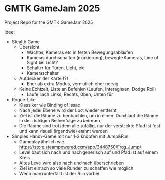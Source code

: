 # GMTK GameJam 2025

Project Repo for the GMTK GameJam 2025

Idee:
* Stealth Game
  * Übersicht
    * Wächter, Kameras etc in festen Bewegungsabläufen
    * Kameras durchschalten (markierung), bewegte Kameras, Line of Sight bei Licht?
    * Schalter für Türen, Licht, etc
    * Kameraschalter
  * Aufdecken der Karte (?)
    * Eher als extra Modus, vermutlich eher nervig
  * Keine Echtzeit, Liste an Befehlen (Laufen, Interagieren, Dodge Roll)
    * Laufe nach Links, Rechts, Oben, Unten für 
* Rogue-Like
  * Klassiker wie Binding of Issac
  * Nach jeder Ebene wird der Loot wieder entfernt
  * Ziel ist die Räume zu beobachten, um in einem Durchlauf die Räume in der richtigen Reihenfolge zu betreten
  * Die Räume sind trotzdem alle zufällig, nur der versteckte Pfad ist fest und kann visuell (irgendwie) erahnt werden
* Simples Handy-Game mit nur 1-2 Knöpfen mit Jump&Run
  * Gameplay ähnlich wie https://store.steampowered.com/app/3448750/Frog_Jump/
  * Level baut sich nach und nach generisch auf und Pfad ist auf einem Kreis
  * Altes Level wird also nach und nach überschrieben
  * Ziel ist einfach so viele Runden zu schaffen wie möglich
  * Wenn man runterfällt ist der Run vorbei
